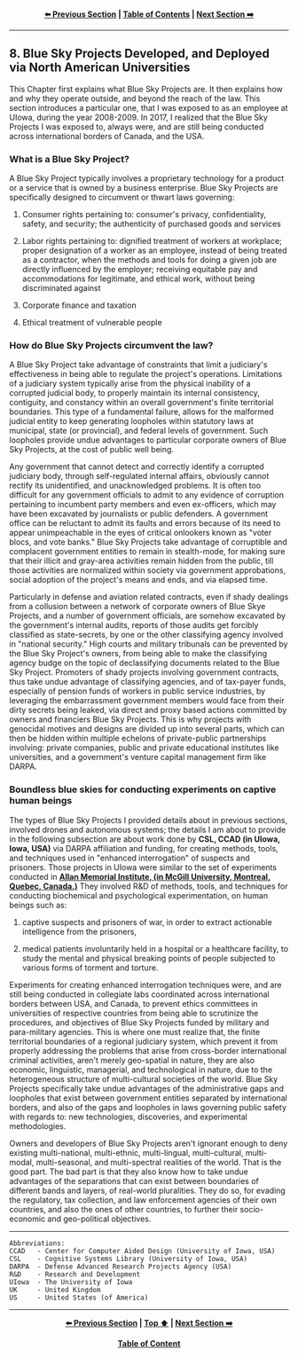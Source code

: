 <div align="center">
  
  **[:arrow_left: Previous Section][Prev] | [Table of Contents][TOC] | [Next Section :arrow_right:][Next]**
  
  [Prev]: /expose/07-0.md
  [Next]: /expose/08-1.md
  [TOC]: /README.md#table-of-contents
  
</div>

---

## 8. Blue Sky Projects Developed, and Deployed via North American Universities

This Chapter first explains what Blue Sky Projects are. It then explains how and why they operate outside, and beyond the reach of the law. This  section introduces a particular one, that I was exposed to as an employee at UIowa, during the year 2008-2009. In 2017, I realized that the Blue Sky Projects I was exposed to, always were, and are still being conducted across international borders of Canada, and the USA. 

### What is a Blue Sky Project?

A Blue Sky Project typically involves a proprietary technology for a product or a service that is owned by a business enterprise. Blue Sky Projects are specifically designed to circumvent or thwart laws governing: 

1. Consumer rights pertaining to: consumer's privacy, confidentiality, safety, and security; the authenticity of purchased goods and services

1. Labor rights pertaining to: dignified treatment of workers at workplace; proper designation of a worker as an employee, instead of being treated as a contractor, when the methods and tools for doing a given job are directly influenced by the employer; receiving equitable pay and accommodations for legitimate, and ethical work, without being discriminated against 

1. Corporate finance and taxation

1. Ethical treatment of vulnerable people

### How do Blue Sky Projects circumvent the law?

A Blue Sky Project take advantage of constraints that limit a judiciary's effectiveness in being able to regulate the project's operations. Limitations of a judiciary system typically arise from the physical inability of a corrupted judicial body, to properly maintain its internal consistency, contiguity, and constancy within an overall government's finite territorial boundaries. This type of a fundamental failure, allows for the malformed judicial entity to keep generating loopholes within statutory laws at municipal, state (or provincial), and federal levels of government. Such loopholes provide undue advantages to particular corporate owners of Blue Sky Projects, at the cost of public well being. 

Any government that cannot detect and correctly identify a corrupted judiciary body, through self-regulated internal affairs, obviously cannot rectify its unidentified, and unacknowledged problems. It is often too difficult for any government officials to admit to any evidence of corruption pertaining to incumbent party members and even ex-officers, which may have been excavated by journalists or public defenders. A government office can be reluctant to admit its faults and errors because of its need to appear unimpeachable in the eyes of critical onlookers known as "voter blocs, and vote banks." Blue Sky Projects take advantage of corruptible and complacent government entities to remain in stealth-mode, for making sure that their illicit and gray-area activities remain hidden from the public, till those activities are normalized within society via government approbations, social adoption of the project's means and ends, and via elapsed time. 

Particularly in defense and aviation related contracts, even if shady dealings from a collusion between a network of corporate owners of Blue Skye Projects, and a number of government officials, are somehow excavated by the government's internal audits, reports of those audits get forcibly classified as state-secrets, by one or the other classifying agency involved in "national security." High courts and military tribunals can be prevented by the Blue Sky Project's owners, from being able to make the classifying agency budge on the topic of declassifying documents related to the Blue Sky Project. Promoters of shady projects involving government contracts, thus take undue advantage of classifying agencies, and of tax-payer funds, especially of pension funds of workers in public service industries, by leveraging the embarrassment government members would face from their dirty secrets being leaked, via direct and proxy based actions committed by owners and financiers Blue Sky Projects. This is why projects with genocidal motives and designs are divided up into several parts, which can then be hidden within multiple echelons of private-public partnerships involving: private companies, public and private educational institutes like universities, and a government's venture capital management firm like DARPA. 

### Boundless blue skies for conducting experiments on captive human beings

The types of Blue Sky Projects I provided details about in previous sections, involved drones and autonomous systems; the details I am about to provide in the following subsection are about work done by **CSL, CCAD (in UIowa, Iowa, USA)** via DARPA affiliation and funding, for creating methods, tools, and techniques used in "enhanced interrogation" of suspects and prisoners. Those projects in UIowa were similar to the set of experiments conducted in **[Allan Memorial Institute, (in McGill University, Montreal, Quebec, Canada.)](https://en.wikipedia.org/wiki/MKUltra#Experiments_on_Canadians)** They involved R&D of methods, tools, and techniques for conducting biochemical and psychological experimentation, on human beings such as: 

1. captive suspects and prisoners of war, in order to extract actionable intelligence from the prisoners,  

1. medical patients involuntarily held in a hospital or a healthcare facility, to study the mental and physical breaking points of people subjected to various forms of torment and torture. 

Experiments for creating enhanced interrogation techniques were, and are still being conducted in collegiate labs coordinated across international borders between USA, and Canada, to prevent ethics committees in universities of respective countries from being able to scrutinize the procedures, and objectives of Blue Sky Projects funded by military and para-military agencies. This is where one must realize that, the finite territorial boundaries of a regional judiciary system, which prevent it from properly addressing the problems that arise from cross-border international criminal activities, aren't merely geo-spatial in nature, they are also economic, linguistic, managerial, and technological in nature, due to the heterogeneous structure of multi-cultural societies of the world. Blue Sky Projects specifically take undue advantages of the administrative gaps and loopholes that exist between government entities separated by international borders, and also of the gaps and loopholes in laws governing public safety with regards to: new technologies, discoveries, and experimental methodologies.  

Owners and developers of Blue Sky Projects aren't ignorant enough to deny existing multi-national, multi-ethnic, multi-lingual, multi-cultural, multi-modal, multi-seasonal, and multi-spectral realities of the world. That is the good part. The bad part is that they also know how to take undue advantages of the separations that can exist between boundaries of different bands and layers, of real-world pluralities. They do so, for evading the regulatory, tax collection, and law enforcement agencies of their own countries, and also the ones of other countries, to further their socio-economic and geo-political objectives. 

---

```
Abbreviations:
CCAD   - Center for Computer Aided Design (University of Iowa, USA)
CSL    - Cognitive Systems Library (University of Iowa, USA)
DARPA  - Defense Advanced Research Projects Agency (USA)
R&D    - Research and Development
UIowa  - The University of Iowa
UK     - United Kingdom
US     - United States (of America)
```

---

<div align="center">
  
  **[:arrow_left: Previous Section][Prev] | [Top :arrow_up:][Top] | [Next Section :arrow_right:][Next]** 
  
  **[Table of Content][TOC]**

  [Prev]: /expose/07-0.md
  [Top]: /expose/08-0.md#8-blue-sky-projects-developed-and-deployed-via-north-american-universities
  [Next]: /expose/08-1.md
  [TOC]: /README.md#table-of-contents
  
</div>
